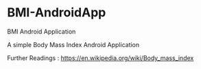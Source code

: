 # BMI-AndroidApp
BMI Android Application

A simple Body Mass Index Android Application 

Further Readings : https://en.wikipedia.org/wiki/Body_mass_index
